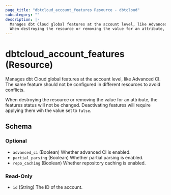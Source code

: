 ```yaml
---
page_title: "dbtcloud_account_features Resource - dbtcloud"
subcategory: ""
description: |-
  Manages dbt Cloud global features at the account level, like Advanced CI. The same feature should not be configured in different resources to avoid conflicts.
  When destroying the resource or removing the value for an attribute, the features status will not be changed. Deactivating features will require applying them wih the value set to false.
---
```


# dbtcloud_account_features (Resource)


Manages dbt Cloud global features at the account level, like Advanced CI. The same feature should not be configured in different resources to avoid conflicts.

When destroying the resource or removing the value for an attribute, the features status will not be changed. Deactivating features will require applying them wih the value set to `false`.



<!-- schema generated by tfplugindocs -->
## Schema

### Optional

- `advanced_ci` (Boolean) Whether advanced CI is enabled.
- `partial_parsing` (Boolean) Whether partial parsing is enabled.
- `repo_caching` (Boolean) Whether repository caching is enabled.

### Read-Only

- `id` (String) The ID of the account.
